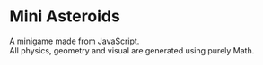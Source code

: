 # Mini Asteroids <br/>
A minigame made from JavaScript.<br/>
All physics, geometry and visual are generated using purely Math.

 
